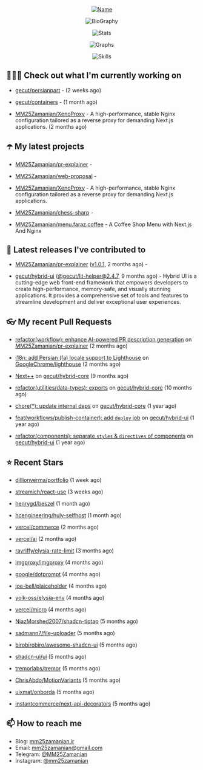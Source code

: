 <p align="center">
  <a href="https://github.com/MM25Zamanian">
    <img
      src="https://readme-typing-svg.demolab.com?font=Comic+Neue&weight=800&size=30&duration=4000&pause=1000&color=04F759&center=true&vCenter=true&multiline=true&repeat=false&width=462&lines=S.+MohammadMahdi+Zamanian"
      alt="Name"
    />
  </a>
</p>

<p align="center">
  <img
    src="https://readme-typing-svg.demolab.com?font=Comic+Neue&duration=4000&pause=1000&color=04F759&center=true&vCenter=true&lines=Junior+Full-Stack+Developer;Focusing+on+Front-End+With+Best+Practice;Trying+to+Learn+SW+Architecture+Patterns"
    alt="BioGraphy"
  />
</p>

<p align="center">
  <img src="https://streak-stats.demolab.com/?user=MM25Zamanian&hide_border=true&border_radius=0&date_format=j%20M%5B%20Y%5D&mode=weekly&card_width=400&background=000802&sideLabels=04F759&dates=04F759&sideNums=04F759&currStreakNum=04F759&ring=04F759&currStreakLabel=04F759&fire=EB4705&hide_longest_streak=true" alt="Stats" />
</p>

<p align="center">
  <img
    src="https://github-readme-activity-graph.vercel.app/graph?username=MM25Zamanian&bg_color=000802&color=04F759&line=04F759&point=ffffff&area=true&hide_border=true"
    alt="Graphs"
  />
</p>

<p align="center">
  <img
    src="https://skillicons.dev/icons?i=androidstudio,arduino,bash,bootstrap,cpp,ts,codepen,css,django,docker,figma,linux,lit,md,mongodb,nginx,nodejs,py,vscode,vite&perline=10"
    alt="Skills"
  />
</p>


## 👨🏻‍💻 Check out what I'm currently working on



- [gecut/persianpart](https://github.com/gecut/persianpart) -  (2 weeks ago)

- [gecut/containers](https://github.com/gecut/containers) -  (1 month ago)

- [MM25Zamanian/XenoProxy](https://github.com/MM25Zamanian/XenoProxy) - A high-performance, stable Nginx configuration tailored as a reverse proxy for demanding Next.js applications. (2 months ago)

## ☂️ My latest projects



- [MM25Zamanian/pr-explainer](https://github.com/MM25Zamanian/pr-explainer) - 

- [MM25Zamanian/web-proposal](https://github.com/MM25Zamanian/web-proposal) - 

- [MM25Zamanian/XenoProxy](https://github.com/MM25Zamanian/XenoProxy) - A high-performance, stable Nginx configuration tailored as a reverse proxy for demanding Next.js applications.

- [MM25Zamanian/chess-sharp](https://github.com/MM25Zamanian/chess-sharp) - 

- [MM25Zamanian/menu.faraz.coffee](https://github.com/MM25Zamanian/menu.faraz.coffee) - A Coffee Shop Menu with Next.js And Nginx

## 🎉 Latest releases I've contributed to



- [MM25Zamanian/pr-explainer](https://github.com/MM25Zamanian/pr-explainer) ([v1.0.1](https://github.com/MM25Zamanian/pr-explainer/releases/tag/v1.0.1), 2 months ago) - 

- [gecut/hybrid-ui](https://github.com/gecut/hybrid-ui) ([@gecut/lit-helper@2.4.7](https://github.com/gecut/hybrid-ui/releases/tag/%40gecut/lit-helper%402.4.7), 9 months ago) - Hybrid UI is a cutting-edge web front-end framework that empowers developers to create high-performance, memory-safe, and visually stunning applications. It provides a comprehensive set of tools and features to streamline development and deliver exceptional user experiences.

## 👓 My recent Pull Requests



- [refactor(workflow): enhance AI-powered PR description generation](https://github.com/MM25Zamanian/pr-explainer/pull/1) on [MM25Zamanian/pr-explainer](https://github.com/MM25Zamanian/pr-explainer) (2 months ago)

- [i18n: add Persian (fa) locale support to Lighthouse](https://github.com/GoogleChrome/lighthouse/pull/16510) on [GoogleChrome/lighthouse](https://github.com/GoogleChrome/lighthouse) (2 months ago)

- [Next&#43;&#43;](https://github.com/gecut/hybrid-core/pull/174) on [gecut/hybrid-core](https://github.com/gecut/hybrid-core) (9 months ago)

- [refactor(utilities/data-types): exports](https://github.com/gecut/hybrid-core/pull/173) on [gecut/hybrid-core](https://github.com/gecut/hybrid-core) (10 months ago)

- [chore(*): update internal deps](https://github.com/gecut/hybrid-core/pull/112) on [gecut/hybrid-core](https://github.com/gecut/hybrid-core) (1 year ago)

- [feat(workflows/publish-container): add `deploy` job](https://github.com/gecut/hybrid-ui/pull/85) on [gecut/hybrid-ui](https://github.com/gecut/hybrid-ui) (1 year ago)

- [refactor(components): separate `styles` &amp; `directives` of components](https://github.com/gecut/hybrid-ui/pull/83) on [gecut/hybrid-ui](https://github.com/gecut/hybrid-ui) (1 year ago)

## ⭐ Recent Stars



- [dillionverma/portfolio](https://github.com/dillionverma/portfolio) (1 week ago)

- [streamich/react-use](https://github.com/streamich/react-use) (3 weeks ago)

- [henrygd/beszel](https://github.com/henrygd/beszel) (1 month ago)

- [hcengineering/huly-selfhost](https://github.com/hcengineering/huly-selfhost) (1 month ago)

- [vercel/commerce](https://github.com/vercel/commerce) (2 months ago)

- [vercel/ai](https://github.com/vercel/ai) (2 months ago)

- [rayriffy/elysia-rate-limit](https://github.com/rayriffy/elysia-rate-limit) (3 months ago)

- [imgproxy/imgproxy](https://github.com/imgproxy/imgproxy) (4 months ago)

- [google/dotprompt](https://github.com/google/dotprompt) (4 months ago)

- [joe-bell/plaiceholder](https://github.com/joe-bell/plaiceholder) (4 months ago)

- [yolk-oss/elysia-env](https://github.com/yolk-oss/elysia-env) (4 months ago)

- [vercel/micro](https://github.com/vercel/micro) (4 months ago)

- [NiazMorshed2007/shadcn-tiptap](https://github.com/NiazMorshed2007/shadcn-tiptap) (5 months ago)

- [sadmann7/file-uploader](https://github.com/sadmann7/file-uploader) (5 months ago)

- [birobirobiro/awesome-shadcn-ui](https://github.com/birobirobiro/awesome-shadcn-ui) (5 months ago)

- [shadcn-ui/ui](https://github.com/shadcn-ui/ui) (5 months ago)

- [tremorlabs/tremor](https://github.com/tremorlabs/tremor) (5 months ago)

- [ChrisAbdo/MotionVariants](https://github.com/ChrisAbdo/MotionVariants) (5 months ago)

- [uixmat/onborda](https://github.com/uixmat/onborda) (5 months ago)

- [instantcommerce/next-api-decorators](https://github.com/instantcommerce/next-api-decorators) (5 months ago)

## 📫 How to reach me

- Blog: [mm25zamanian.ir](https://mm25zamanian.ir)
- Email: [mm25zamanian@gmail.com](mailto://mm25zamanian@gmail.com)
- Telegram: [@MM25Zamanian](https://t.me/MM25Zamanian)
- Instagram: [@mm25zamanian](https://instagram.com/mm25zamanian)
